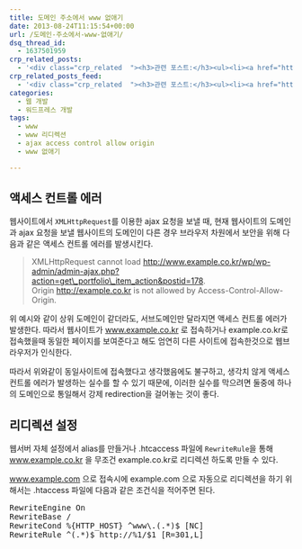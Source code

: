 ```yaml
---
title: 도메인 주소에서 www 없애기
date: 2013-08-24T11:15:54+00:00
url: /도메인-주소에서-www-없애기/
dsq_thread_id:
  - 1637501959
crp_related_posts:
  - '<div class="crp_related  "><h3>관련 포스트:</h3><ul><li><a href="https://www.letmecompile.com/verify-domain-setting-changes/"     class="post-701"><span class="crp_title">도메인 설정 변경 확인 명령어</span></a></li><li><a href="https://www.letmecompile.com/how-cloudflare-works/"     class="post-739"><span class="crp_title">클라우드플레어(Cloudflare) 동작 원리</span></a></li><li><a href="https://www.letmecompile.com/mysql-innodb-lock-deadlock/"     class="post-763"><span class="crp_title">MySQL InnoDB lock & deadlock 이해하기</span></a></li><li><a href="https://www.letmecompile.com/eb-ec2-instance-graceful-shutdown/"     class="post-824"><span class="crp_title">Elastic Beanstalk 및 EC2 인스턴스 Graceful shutdown 설정</span></a></li><li><a href="https://www.letmecompile.com/api-auth-jwt-jwk-explained/"     class="post-800"><span class="crp_title">API 서버 인증을 위한 JWT와 JWK 이해하기</span></a></li></ul><div class="crp_clear"></div></div>'
crp_related_posts_feed:
  - '<div class="crp_related  "><h3>관련 포스트:</h3><ul><li><a href="https://www.letmecompile.com/verify-domain-setting-changes/"     class="post-701"><span class="crp_title">도메인 설정 변경 확인 명령어</span></a></li><li><a href="https://www.letmecompile.com/how-cloudflare-works/"     class="post-739"><span class="crp_title">클라우드플레어(Cloudflare) 동작 원리</span></a></li><li><a href="https://www.letmecompile.com/mysql-innodb-lock-deadlock/"     class="post-763"><span class="crp_title">MySQL InnoDB lock & deadlock 이해하기</span></a></li><li><a href="https://www.letmecompile.com/eb-ec2-instance-graceful-shutdown/"     class="post-824"><span class="crp_title">Elastic Beanstalk 및 EC2 인스턴스 Graceful shutdown 설정</span></a></li><li><a href="https://www.letmecompile.com/api-auth-jwt-jwk-explained/"     class="post-800"><span class="crp_title">API 서버 인증을 위한 JWT와 JWK 이해하기</span></a></li></ul><div class="crp_clear"></div></div>'
categories:
  - 웹 개발
  - 워드프레스 개발
tags:
  - www
  - www 리디렉션
  - ajax access control allow origin
  - www 없애기

---
```

## 액세스 컨트롤 에러

웹사이트에서 `XMLHttpRequest`를 이용한 ajax 요청을 보낼 때, 현재 웹사이트의 도메인과 ajax 요청을 보낼 웹사이트의 도메인이 다른 경우 브라우저 차원에서 보안을 위해 다음과 같은 액세스 컨트롤 에러를 발생시킨다.

> XMLHttpRequest cannot load http://www.example.co.kr/wp/wp-admin/admin-ajax.php?action=get\_portfolio\_item_action&postid=178.  
> Origin http://example.co.kr is not allowed by Access-Control-Allow-Origin.

위 예시와 같이 상위 도메인이 같더라도, 서브도메인만 달라지면 액세스 컨트롤 에러가 발생한다. 따라서 웹사이트가 www.example.co.kr 로 접속하거나 example.co.kr로 접속했을때 동일한 페이지를 보여준다고 해도 엄연히 다른 사이트에 접속한것으로 웹브라우저가 인식한다.

따라서 위와같이 동일사이트에 접속했다고 생각했음에도 불구하고, 생각치 않게 액세스 컨트롤 에러가 발생하는 실수를 할 수 있기 때문에, 이러한 실수를 막으려면 둘중에 하나의 도메인으로 통일해서 강제 redirection을 걸어놓는 것이 좋다.

## 리디렉션 설정

웹서버 자체 설정에서 alias를 만들거나 .htcaccess 파일에 `RewriteRule`을 통해 www.example.co.kr 을 무조건 example.co.kr로 리디렉션 하도록 만들 수 있다.

www.example.com 으로 접속시에 example.com 으로 자동으로 리디렉션을 하기 위해서는 .htaccess 파일에 다음과 같은 조건식을 적어주면 된다.

<pre>RewriteEngine On
RewriteBase /
RewriteCond %{HTTP_HOST} ^www\.(.*)$ [NC]
RewriteRule ^(.*)$ http://%1/$1 [R=301,L]
</pre>